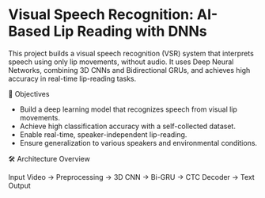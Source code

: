 # Visual Speech Recognition: AI-Based Lip Reading with DNNs

This project builds a visual speech recognition (VSR) system that interprets speech using only lip movements, without audio. It uses Deep Neural Networks, combining 3D CNNs and Bidirectional GRUs, and achieves high accuracy in real-time lip-reading tasks.

🎯 Objectives

- Build a deep learning model that recognizes speech from visual lip movements.
- Achieve high classification accuracy with a self-collected dataset.
- Enable real-time, speaker-independent lip-reading.
- Ensure generalization to various speakers and environmental conditions.


🛠️ Architecture Overview

Input Video → Preprocessing → 3D CNN → Bi-GRU → CTC Decoder → Text Output
